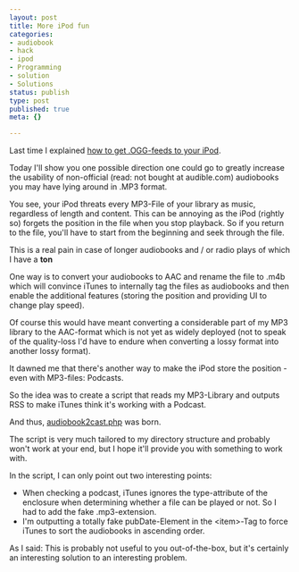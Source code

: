 ```yaml
---
layout: post
title: More iPod fun
categories:
- audiobook
- hack
- ipod
- Programming
- solution
- Solutions
status: publish
type: post
published: true
meta: {}

---
```

<p>Last time I explained <a href="/archives/369-Cheating-with-OGG-podcasts.html">how to get .OGG-feeds to your iPod</a>.</p>
<p>Today I'll show you one possible direction one could go to greatly increase the usability of non-official (read: not bought at audible.com) audiobooks you may have lying around in .MP3 format.</p>
<p>You see, your iPod threats every MP3-File of your library as music, regardless of length and content. This can be annoying as the iPod (rightly so) forgets the position in the file when you stop playback. So if you return to the file, you'll have to start from the beginning and seek through the file.</p>
<p>This is a real pain in case of longer audiobooks and / or radio plays of which I have a <strong>ton</strong></p>
<p>One way is to convert your audiobooks to AAC and rename the file to .m4b which will convince iTunes to internally tag the files as audiobooks and then enable the additional features (storing the position and providing UI to change play speed).</p>
<p>Of course this would have meant converting a considerable part of my MP3 library to the AAC-format which is not yet as widely deployed (not to speak of the quality-loss I'd have to endure when converting a lossy format into another lossy format).</p>
<p>It dawned me that there's another way to make the iPod store the position - even with MP3-files: Podcasts.</p>
<p>So the idea was to create a script that reads my MP3-Library and outputs RSS to make iTunes think it's working with a Podcast.</p>
<p>And thus, <a href="http://www.lipfi.ch/audiobook2cast.phps">audiobook2cast.php</a> was born.</p>
<p>The script is very much tailored to my directory structure and probably won't work at your end, but I hope it'll provide you with something to work with.</p>
<p>In the script, I can only point out two interesting points:</p>
<ul>
	<li>When checking a podcast, iTunes ignores the type-attribute of the enclosure when determining whether a file can be played or not. So I had to add the fake .mp3-extension.</li>
	<li>I'm outputting a totally fake pubDate-Element in the &lt;item&gt;-Tag to force iTunes to sort the audiobooks in ascending order.</li>
</ul>
<p>As I said: This is probably not useful to you out-of-the-box, but it's certainly an interesting solution to an interesting problem.</p>
